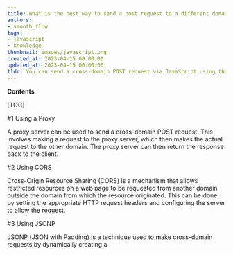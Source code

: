 ```yaml
---
title: What is the best way to send a post request to a different domain using javascript?
authors:
- smooth_flow
tags:
- javascript
- knowledge
thumbnail: images/javascript.png
created_at: 2023-04-15 00:00:00
updated_at: 2023-04-15 00:00:00
tldr: You can send a cross-domain POST request via JavaScript using the XMLHttpRequest object`s open() and send() methods.
---
```


**Contents**

[TOC]

#1 Using a Proxy

A proxy server can be used to send a cross-domain POST request. This involves making a request to the proxy server, which then makes the actual request to the other domain. The proxy server can then return the response back to the client.

#2 Using CORS

Cross-Origin Resource Sharing (CORS) is a mechanism that allows restricted resources on a web page to be requested from another domain outside the domain from which the resource originated. This can be done by setting the appropriate HTTP request headers and configuring the server to allow the request.

#3 Using JSONP

JSONP (JSON with Padding) is a technique used to make cross-domain requests by dynamically creating a <script> tag and adding it to the page. The script tag will then make a request to the other domain, which will return a JSON response wrapped in a function call.

#4 Using a Custom Server-Side Proxy

A custom server-side proxy can be used to make cross-domain requests. This involves setting up a proxy server on the server-side and making a request to it from the client. The proxy server can then make the actual request to the other domain and return the response back to the client.
